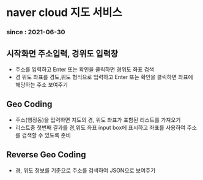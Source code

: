 # naver cloud 지도 서비스

### since : 2021-06-30

## 시작화면 주소입력, 경위도 입력창
* 주소를 입력하고 Enter 또는 확인을 클릭하면 경위도 좌표 검색
* 경 위도 좌표를 경도,위도 형식으로 입력하고 Enter 또는 확인을 클릭하면 좌표에 해당하는 주소 보여주기

## Geo Coding
* 주소(행정동)을 입력하면 지도의 경, 위도 좌표가 표함된 리스트를 가져오기
* 리스트중 첫번째 결과를 경,위도 좌표 input box에 표시하고 좌표를 사용하여 주소를 검색할 수 있도록 준비

## Reverse Geo Coding
* 경, 위도 정보를 기준으로 주소를 검색하여 JSON으로 보여주기




